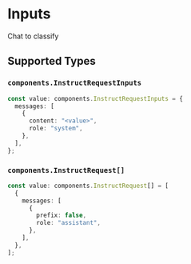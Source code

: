 # Inputs

Chat to classify


## Supported Types

### `components.InstructRequestInputs`

```typescript
const value: components.InstructRequestInputs = {
  messages: [
    {
      content: "<value>",
      role: "system",
    },
  ],
};
```

### `components.InstructRequest[]`

```typescript
const value: components.InstructRequest[] = [
  {
    messages: [
      {
        prefix: false,
        role: "assistant",
      },
    ],
  },
];
```

